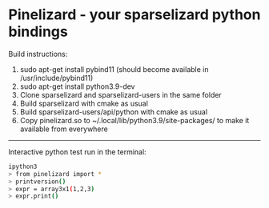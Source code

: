 # Pinelizard - your sparselizard python bindings

Build instructions:

1. sudo apt-get install pybind11 (should become available in /usr/include/pybind11)
1. sudo apt-get install python3.9-dev
1. Clone sparselizard and sparselizard-users in the same folder
1. Build sparselizard with cmake as usual
1. Build sparselizard-users/api/python with cmake as usual
1. Copy pinelizard.so to ~/.local/lib/python3.9/site-packages/ to make it available from everywhere

---

Interactive python test run in the terminal:

```bash
ipython3
> from pinelizard import *
> printversion()
> expr = array3x1(1,2,3)
> expr.print()
```

